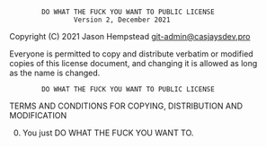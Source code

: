             DO WHAT THE FUCK YOU WANT TO PUBLIC LICENSE  
                    Version 2, December 2021  

 Copyright (C) 2021 Jason Hempstead <git-admin@casjaysdev.pro>  
  
 Everyone is permitted to copy and distribute verbatim or modified  
 copies of this license document, and changing it is allowed as long  
 as the name is changed.  
  
            DO WHAT THE FUCK YOU WANT TO PUBLIC LICENSE  
   TERMS AND CONDITIONS FOR COPYING, DISTRIBUTION AND MODIFICATION  
  
  0. You just DO WHAT THE FUCK YOU WANT TO.  
    